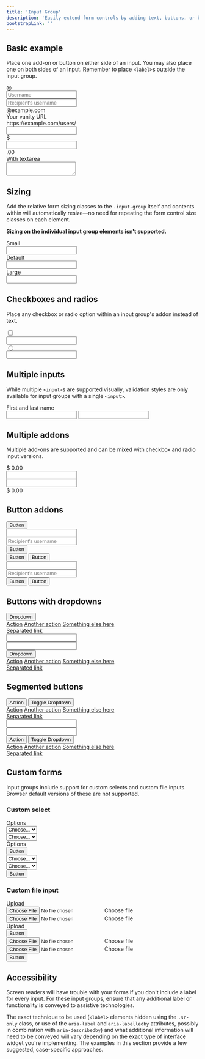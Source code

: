 ```yaml
---
title: 'Input Group'
description: 'Easily extend form controls by adding text, buttons, or button groups on either side of textual inputs, custom selects, and custom file inputs.'
bootstrapLink: ''
---
```


## Basic example

Place one add-on or button on either side of an input. You may also place one on both sides of an input. Remember to place `<label>`s outside the input group.

<example>
    <div class="input-group mb-3">
        <div class="input-group-prepend">
            <span class="input-group-text" id="basic-addon1">@</span>
        </div>
        <input type="text" class="form-control" placeholder="Username" aria-label="Username" aria-describedby="basic-addon1">
    </div>
    <div class="input-group mb-3">
        <input type="text" class="form-control" placeholder="Recipient's username" aria-label="Recipient's username" aria-describedby="basic-addon2">
        <div class="input-group-append">
            <span class="input-group-text" id="basic-addon2">@example.com</span>
        </div>
    </div>
    <label for="basic-url">Your vanity URL</label>
    <div class="input-group mb-3">
        <div class="input-group-prepend">
            <span class="input-group-text" id="basic-addon3">https://example.com/users/</span>
        </div>
        <input type="text" class="form-control" id="basic-url" aria-describedby="basic-addon3">
    </div>
    <div class="input-group mb-3">
        <div class="input-group-prepend">
            <span class="input-group-text">$</span>
        </div>
        <input type="text" class="form-control" aria-label="Amount (to the nearest dollar)">
        <div class="input-group-append">
            <span class="input-group-text">.00</span>
        </div>
    </div>
    <div class="input-group">
        <div class="input-group-prepend">
            <span class="input-group-text">With textarea</span>
        </div>
        <textarea class="form-control" aria-label="With textarea"></textarea>
    </div>
</example>

## Sizing

Add the relative form sizing classes to the `.input-group` itself and contents within will automatically resize—no need for repeating the form control size classes on each element.

**Sizing on the individual input group elements isn't supported.**

<example>
    <div class="input-group input-group-sm mb-3">
        <div class="input-group-prepend">
            <span class="input-group-text" id="inputGroup-sizing-sm">Small</span>
        </div>
        <input type="text" class="form-control" aria-label="Sizing example input" aria-describedby="inputGroup-sizing-sm">
    </div>
    <div class="input-group mb-3">
        <div class="input-group-prepend">
            <span class="input-group-text" id="inputGroup-sizing-default">Default</span>
        </div>
        <input type="text" class="form-control" aria-label="Sizing example input" aria-describedby="inputGroup-sizing-default">
    </div>
    <div class="input-group input-group-lg">
        <div class="input-group-prepend">
            <span class="input-group-text" id="inputGroup-sizing-lg">Large</span>
        </div>
        <input type="text" class="form-control" aria-label="Sizing example input" aria-describedby="inputGroup-sizing-lg">
    </div>
</example>

## Checkboxes and radios

Place any checkbox or radio option within an input group's addon instead of text.

<example>
    <div class="input-group mb-3">
        <div class="input-group-prepend">
            <div class="input-group-text">
                <input type="checkbox" aria-label="Checkbox for following text input">
            </div>
        </div>
        <input type="text" class="form-control" aria-label="Text input with checkbox">
    </div>
    <div class="input-group">
        <div class="input-group-prepend">
            <div class="input-group-text">
                <input type="radio" aria-label="Radio button for following text input">
            </div>
        </div>
        <input type="text" class="form-control" aria-label="Text input with radio button">
    </div>
</example>

## Multiple inputs

While multiple `<input>`s are supported visually, validation styles are only available for input groups with a single `<input>`.

<example>
    <div class="input-group">
        <div class="input-group-prepend">
            <span class="input-group-text">First and last name</span>
        </div>
        <input type="text" aria-label="First name" class="form-control">
        <input type="text" aria-label="Last name" class="form-control">
    </div>
</example>

## Multiple addons

Multiple add-ons are supported and can be mixed with checkbox and radio input versions.

<example>
    <div class="input-group mb-3">
        <div class="input-group-prepend">
            <span class="input-group-text">$</span>
            <span class="input-group-text">0.00</span>
        </div>
        <input type="text" class="form-control" aria-label="Dollar amount (with dot and two decimal places)">
    </div>
    <div class="input-group">
        <input type="text" class="form-control" aria-label="Dollar amount (with dot and two decimal places)">
        <div class="input-group-append">
            <span class="input-group-text">$</span>
            <span class="input-group-text">0.00</span>
        </div>
    </div>
</example>

## Button addons

<example>
    <div class="input-group mb-3">
        <div class="input-group-prepend">
            <button class="btn btn-outline-secondary" type="button" id="button-addon1">Button</button>
        </div>
        <input type="text" class="form-control" placeholder="" aria-label="Example text with button addon" aria-describedby="button-addon1">
    </div>
    <div class="input-group mb-3">
        <input type="text" class="form-control" placeholder="Recipient's username" aria-label="Recipient's username" aria-describedby="button-addon2">
        <div class="input-group-append">
            <button class="btn btn-outline-secondary" type="button" id="button-addon2">Button</button>
        </div>
    </div>
    <div class="input-group mb-3">
        <div class="input-group-prepend" id="button-addon3">
            <button class="btn btn-outline-secondary" type="button">Button</button>
            <button class="btn btn-outline-secondary" type="button">Button</button>
        </div>
        <input type="text" class="form-control" placeholder="" aria-label="Example text with two button addons" aria-describedby="button-addon3">
    </div>
    <div class="input-group">
        <input type="text" class="form-control" placeholder="Recipient's username" aria-label="Recipient's username with two button addons" aria-describedby="button-addon4">
        <div class="input-group-append" id="button-addon4">
            <button class="btn btn-outline-secondary" type="button">Button</button>
            <button class="btn btn-outline-secondary" type="button">Button</button>
        </div>
    </div>
</example>

## Buttons with dropdowns

<example>
    <div class="input-group mb-3">
        <div class="input-group-prepend">
            <button class="btn btn-outline-secondary dropdown-toggle" type="button" data-toggle="dropdown" aria-haspopup="true" aria-expanded="false">Dropdown</button>
            <div class="dropdown-menu">
                <a class="dropdown-item" href="#">Action</a>
                <a class="dropdown-item" href="#">Another action</a>
                <a class="dropdown-item" href="#">Something else here</a>
                <div role="separator" class="dropdown-divider"></div>
                <a class="dropdown-item" href="#">Separated link</a>
            </div>
        </div>
        <input type="text" class="form-control" aria-label="Text input with dropdown button">
    </div>
    <div class="input-group">
        <input type="text" class="form-control" aria-label="Text input with dropdown button">
        <div class="input-group-append">
            <button class="btn btn-outline-secondary dropdown-toggle" type="button" data-toggle="dropdown" aria-haspopup="true" aria-expanded="false">Dropdown</button>
            <div class="dropdown-menu">
                <a class="dropdown-item" href="#">Action</a>
                <a class="dropdown-item" href="#">Another action</a>
                <a class="dropdown-item" href="#">Something else here</a>
                <div role="separator" class="dropdown-divider"></div>
                <a class="dropdown-item" href="#">Separated link</a>
            </div>
        </div>
    </div>
</example>

## Segmented buttons

<example>
    <div class="input-group mb-3">
        <div class="input-group-prepend">
            <button type="button" class="btn btn-outline-secondary">Action</button>
            <button type="button" class="btn btn-outline-secondary dropdown-toggle dropdown-toggle-split" data-toggle="dropdown" aria-haspopup="true" aria-expanded="false">
            <span class="sr-only">Toggle Dropdown</span>
            </button>
            <div class="dropdown-menu">
                <a class="dropdown-item" href="#">Action</a>
                <a class="dropdown-item" href="#">Another action</a>
                <a class="dropdown-item" href="#">Something else here</a>
                <div role="separator" class="dropdown-divider"></div>
                <a class="dropdown-item" href="#">Separated link</a>
            </div>
        </div>
        <input type="text" class="form-control" aria-label="Text input with segmented dropdown button">
    </div>
    <div class="input-group">
        <input type="text" class="form-control" aria-label="Text input with segmented dropdown button">
        <div class="input-group-append">
            <button type="button" class="btn btn-outline-secondary">Action</button>
            <button type="button" class="btn btn-outline-secondary dropdown-toggle dropdown-toggle-split" data-toggle="dropdown" aria-haspopup="true" aria-expanded="false">
            <span class="sr-only">Toggle Dropdown</span>
            </button>
            <div class="dropdown-menu">
                <a class="dropdown-item" href="#">Action</a>
                <a class="dropdown-item" href="#">Another action</a>
                <a class="dropdown-item" href="#">Something else here</a>
                <div role="separator" class="dropdown-divider"></div>
                <a class="dropdown-item" href="#">Separated link</a>
            </div>
        </div>
    </div>
</example>

## Custom forms

Input groups include support for custom selects and custom file inputs. Browser default versions of these are not supported.

### Custom select

<example>
    <div class="input-group mb-3">
        <div class="input-group-prepend">
            <label class="input-group-text" for="inputGroupSelect01">Options</label>
        </div>
        <select class="custom-select" id="inputGroupSelect01">
            <option selected>Choose...</option>
            <option value="1">One</option>
            <option value="2">Two</option>
            <option value="3">Three</option>
        </select>
    </div>
    <div class="input-group mb-3">
        <select class="custom-select" id="inputGroupSelect02">
            <option selected>Choose...</option>
            <option value="1">One</option>
            <option value="2">Two</option>
            <option value="3">Three</option>
        </select>
        <div class="input-group-append">
            <label class="input-group-text" for="inputGroupSelect02">Options</label>
        </div>
    </div>
    <div class="input-group mb-3">
        <div class="input-group-prepend">
            <button class="btn btn-outline-secondary" type="button">Button</button>
        </div>
        <select class="custom-select" id="inputGroupSelect03" aria-label="Example select with button addon">
            <option selected>Choose...</option>
            <option value="1">One</option>
            <option value="2">Two</option>
            <option value="3">Three</option>
        </select>
    </div>
    <div class="input-group">
        <select class="custom-select" id="inputGroupSelect04" aria-label="Example select with button addon">
            <option selected>Choose...</option>
            <option value="1">One</option>
            <option value="2">Two</option>
            <option value="3">Three</option>
        </select>
        <div class="input-group-append">
            <button class="btn btn-outline-secondary" type="button">Button</button>
        </div>
    </div>
</example>

### Custom file input

<example>
    <div class="input-group mb-3">
        <div class="input-group-prepend">
            <span class="input-group-text" id="inputGroupFileAddon01">Upload</span>
        </div>
        <div class="custom-file">
            <input type="file" class="custom-file-input" id="inputGroupFile01" aria-describedby="inputGroupFileAddon01">
            <label class="custom-file-label" for="inputGroupFile01">Choose file</label>
        </div>
    </div>
    <div class="input-group mb-3">
        <div class="custom-file">
            <input type="file" class="custom-file-input" id="inputGroupFile02">
            <label class="custom-file-label" for="inputGroupFile02" aria-describedby="inputGroupFileAddon02">Choose file</label>
        </div>
        <div class="input-group-append">
            <span class="input-group-text" id="inputGroupFileAddon02">Upload</span>
        </div>
    </div>
    <div class="input-group mb-3">
        <div class="input-group-prepend">
            <button class="btn btn-outline-secondary" type="button" id="inputGroupFileAddon03">Button</button>
        </div>
        <div class="custom-file">
            <input type="file" class="custom-file-input" id="inputGroupFile03" aria-describedby="inputGroupFileAddon03">
            <label class="custom-file-label" for="inputGroupFile03">Choose file</label>
        </div>
    </div>
    <div class="input-group">
        <div class="custom-file">
            <input type="file" class="custom-file-input" id="inputGroupFile04" aria-describedby="inputGroupFileAddon04">
            <label class="custom-file-label" for="inputGroupFile04">Choose file</label>
        </div>
        <div class="input-group-append">
            <button class="btn btn-outline-secondary" type="button" id="inputGroupFileAddon04">Button</button>
        </div>
    </div>
</example>

## Accessibility

Screen readers will have trouble with your forms if you don't include a label for every input. For these input groups, ensure that any additional label or functionality is conveyed to assistive technologies.

The exact technique to be used (`<label>` elements hidden using the `.sr-only` class, or use of the `aria-label` and `aria-labelledby` attributes, possibly in combination with `aria-describedby`) and what additional information will need to be conveyed will vary depending on the exact type of interface widget you're implementing. The examples in this section provide a few suggested, case-specific approaches.
